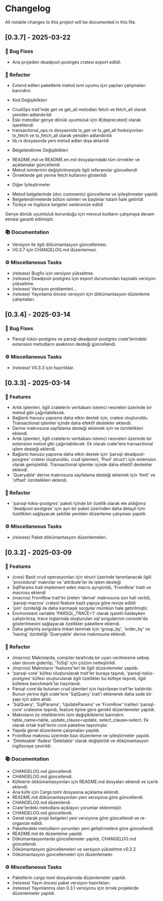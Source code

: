 # Changelog

All notable changes to this project will be documented in this file.

## [0.3.7] - 2025-03-22

### 🐛 Bug Fixes

- Ana projeden deadpool-postrges cratesi export edildi.

### 🚜 Refactor

- Extend edilen paketlerle metod ismi uyumu için yapılan çalışmaları barındırır.

* Kod Değişiklikleri

- CrudOps trait'inde get ve get_all metodları fetch ve fetch_all olarak yeniden adlandırıldı
- Eski metodlar geriye dönük uyumluluk için #[deprecated] olarak işaretlendi
- transactional_ops.rs dosyasında tx_get ve tx_get_all fonksiyonları tx_fetch ve tx_fetch_all olarak yeniden adlandırıldı
- lib.rs dosyasında yeni metod adları dışa aktarıldı

* Belgelendirme Değişiklikleri

- README.md ve README.en.md dosyalarındaki tüm örnekler ve açıklamalar güncellendi
- Metod isimlerinin değiştirilmesiyle ilgili referanslar güncellendi
- Örneklerde get yerine fetch kullanımı gösterildi

* Diğer İyileştirmeler

- Metod belgelerinde (doc comments) güncelleme ve iyileştirmeler yapıldı
- Belgelendirmelerde bölüm isimleri ve başlıklar tutarlı hale getirildi
- Türkçe ve İngilizce belgeler senkronize edildi

Geriye dönük uyumluluk korunduğu için mevcut kodların çalışmaya devam etmesi garanti edilmiştir.

### 📚 Documentation

- Versiyon ile ilgili dökümantasyon güncellemesi.
- V0.3.7 için CHANGELOG.md düzenlemesi.

### ⚙️ Miscellaneous Tasks

- *(release)* Bugfix için versiyon yükseltme.
- *(release)* Deadpool-postgres için export durumundan kaynaklı versiyon yükseltme.
- *(release)* Versiyon problemleri...
- *(release)* Yayınlama öncesi versiyon için dökümantasyon düzenleme çalışmaları.

## [0.3.4] - 2025-03-14

### 🐛 Bug Fixes

- Parsql-tokio-postgres ve parsql-deadpool-postgres crate'lerindeki extension metodların aseknron desteği güncellendi.

### ⚙️ Miscellaneous Tasks

- *(release)* V0.3.3 için hazırlıklar.

## [0.3.3] - 2025-03-14

### 🚀 Features

- Artık  işlemleri, ilgili cratelerin veritabanı istemci nesneleri üzerinde bir  metod gibi çağırılabilecek.
- Bağlantı havuzu yapısına daha etkin destek için,  cratesi oluşturuldu. Transactional işlemler içinde daha efektif destekler eklendi.
- Derive makrosuna sayfalama desteği eklemek için  ve  öznitelikleri eklendi.
- Artık  işlemleri, ilgili cratelerin veritabanı istemci nesneleri üzerinde bir extension metod gibi çağırılabilecek. Ek olarak crate'lere transactional işlem desteği eklendi.
- Bağlantı havuzu yapısına daha etkin destek için 'parsql-deadpool-posgres' cratesi oluşturuldu. crud işlemleri, 'Pool' struct'ı için extension olarak genişletildi. Transactional işlemler içinde daha efektif destekler eklendi.
- 'Queryable' derive makrosuna sayfalama desteği eklemek için 'limit' ve 'offset' öznitelikleri eklendi.

### 🚜 Refactor

- 'parsql-tokio-postgres' paketi içinde bir özellik olarak ele aldığımız 'deadpool-postgres' için ayrı bir paket üzerinden daha detaylı tüm özellikleri sağlayacak şekilde yeniden düzenleme çalışması yapıldı.

### ⚙️ Miscellaneous Tasks

- *(release)* Paket dökümantasyon düzenlemeleri.

## [0.3.2] - 2025-03-09

### 🚀 Features

- *(core)* Basit crud operasyonları için struct üzerinde tanımlanacak ilgili 'procedural' makrolar ve 'attribute'ler ile işlem desteği
- SqlParams trait implement eden macro ayrıştırıldı, 'FromRow' traiti ve macrosu eklendi
- *(macros)* FromRow trait'ini üreten 'derive' makrosuna son hali verildi, 'parsql-macros' cratesi feature bazlı yapıya göre revize edildi
- 'join' özniteliği ile daha karmaşık sorgular mümkün hale getirilmiştir.
- Environment variable 'PARSQL_TRACE=1' olarak işaretli haldeyken çalıştırılırsa, trace loglarında oluşturulan sql sorgularının console'da gösterilmesini sağlayacak özellikler paketlere eklendi.
- Daha gelişmiş sorgulara imkan tanımak için 'group_by', 'order_by' ve 'having' özniteliği 'Queryable' derive makrosuna eklendi.

### 🚜 Refactor

- *(macros)* Makrolarda, compiler tarafında bir uyarı verilmesine sebep olan durum giderilip, 'ToSql' için çözüm netleştirildi.
- *(macros)* Makroların 'features'leri ile ilgili düzenlemeler yapıldı.
- 'parsql-core' küfesi oluşturularak trait'ler buraya taşındı, 'parsql-tokio-postgres' küfesi oluşturularak ilgili özellikler bu küfeye taşındı, ilgili küfelere benchmark'lar hazırlandı.
- Parsql-core'da bulunan crud işlemleri için hazırlanan trait'ler kaldırıldı. Bunun yerine ilgili crate'lere 'SqlQuery' trait'i eklenerek daha sade bir yapı için adım atıldı.
- 'SqlQuery', 'SqlParams', 'UpdateParams' ve 'FromRow' traitleri 'parsql-core' cratesine taşındı, feature tipine göre gerekli düzenlemeler yapıldı.
- Makroların öz niteliklerinin isim değişikliklerini barındırır. table_name=table, update_clause=update, select_clause=select. Ek olarak ortak trait'lerini core paketine taşınmıştır.
- Yapıda genel düzenleme çalışmaları yapıldı.
- FromRow makrosu üzerinde bazı düzenleme ve iyileştirmeler yapıldı.
- 'Deleteable' ifadesi 'Deletable' olarak değiştirildi ve dökümantasyon ingilizceye çevirildi.

### 📚 Documentation

- CHANGELOG.md güncellendi
- CHANGELOG.md güncellendi.
- Küfelerin dökümantasyonları için README.md dosyaları eklendi ve içerik eklendi.
- Ana küfe için Cargo.toml dosyasına açıklama eklendi.
- README.md dökümantasyonları yeni versiyona göre güncellendi.
- CHANGELOG.md düzenlendi
- Crate'lerdeki metodlara açıklayıcı yorumlar eklenmiştir.
- CHANGELOG.md güncellendi.
- Genel olarak proje belgeleri yeni versiyona göre güncellendi ve re-organize edildi.
- Paketlerdeki metodların yorumları yeni geliştirmelere göre güncellendi.
- README.md de düzenleme yapıldı.
- Dökümantasyonlarda güncellemeler yapıldı, CHANGELOG.md güncellendi.
- Dökümantasyon güncellemeleri ve versiyon yükseltme v0.3.2
- Dökümantasyon güncellemeleri için düzenlemeler.

### ⚙️ Miscellaneous Tasks

- Paketlerin cargo toml dosyalarında düzenlemeler yapıldı.
- *(release)* Yayın öncesi paket versiyon hazırlıkları.
- *(release)* Yayınlanmış olan 0.3.1 versiyonu için örnek projelerde düzenlemeler yapıldı.

<!-- generated by git-cliff -->
